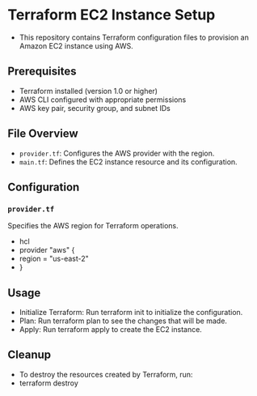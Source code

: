# Terraform EC2 Instance Setup

- This repository contains Terraform configuration files to provision an Amazon EC2 instance   using AWS.

## Prerequisites

- Terraform installed (version 1.0 or higher)
- AWS CLI configured with appropriate permissions
- AWS key pair, security group, and subnet IDs

## File Overview

- `provider.tf`: Configures the AWS provider with the region.
- `main.tf`: Defines the EC2 instance resource and its configuration.

## Configuration

### `provider.tf`

Specifies the AWS region for Terraform operations.

- hcl
- provider "aws" {
-   region = "us-east-2"
- }

## Usage
- Initialize Terraform: Run terraform init to initialize the configuration.
- Plan: Run terraform plan to see the changes that will be made.
- Apply: Run terraform apply to create the EC2 instance.

## Cleanup
- To destroy the resources created by Terraform, run:
- terraform destroy
